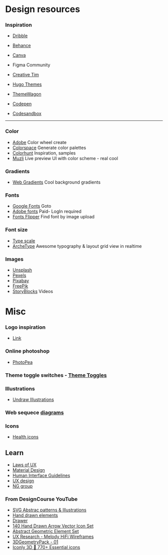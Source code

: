 # Design resources


### Inspiration
- [Dribble](https://dribbble.com/)
- [Behance](https://www.behance.net/)
- [Canva](https://www.canva.com/)
- Figma Community
- [Creative Tim](https://www.creative-tim.com/)
- [Hugo Themes](https://themes.gohugo.io/tags/blog/)

- [ThemeWagon](https://themewagon.com)
- [Codepen](https://codepen.io)
- [Codesandbox](https://codesandbox.com)

---

### Color
- [Adobe](https://color.adobe.com) Color wheel create 
- [Colorspace](https://mycolor.space) Generate color palettes
- [Colorhunt](https://colorhunt.co/) Inspiration, samples
- [Muzli](https://colors.muz.li/) Live preview UI with color scheme - real cool


### Gradients
- [Web Gradients](https://webgradients.com/) Cool background gradients

### Fonts
- [Google Fonts](https://fonts.google.com/) Goto 
- [Adobe fonts](https://fonts.adobe.com/) Paid- LogIn required
- [Fonts Flipper](https://fontflipper.com/upload/) Find font by image upload

### Font size
- [Type scale](https://type-scale.com/)
- [ArcheType](https://archetypeapp.com/) Awesome typography & layout grid view in realtime


### Images
- [Unsplash](https://unsplash.com/)
- [Pexels](https://www.pexels.com/)
- [Pixabay](https://pixabay.com/)
- [FreePik](https://www.freepik.com/)
- [StoryBlocks](https://www.storyblocks.com/) Videos

# Misc


### Logo inspiration
- [Link](https://www.logggos.club/browse)

### Online photoshop
- [PhotoPea](https://www.photopea.com/)

### Theme toggle switches - [Theme Toggles](https://toggles.dev/)

### Illustrations
- [Undraw Illustrations](https://undraw.co/illustrations)


### Web sequece [diagrams](https://www.websequencediagrams.com/)

### Icons
- [Health icons](https://healthicons.org/)


## Learn
- [Laws of UX](https://lawsofux.com/en/)
- [Material Design](https://material.io/)
- [Human Interface Guidelines](https://developer.apple.com/design/human-interface-guidelines/guidelines/overview/)
- [UX design](https://uxdesign.cc/)
- [NG group](https://www.nngroup.com/)


### From DesignCourse YouTube
- [SVG Abstrac patterns & Illustrations](www.figma.com%2Fcommunity%2Ffile%2F860753592237372239&v=Q8A2E8CnYH4)
- [Hand drawn elements](www.figma.com%2Fcommunity%2Ffile%2F1084863816465418630&v=Q8A2E8CnYH4)
- [Drawer](https://https://www.figma.com/community/file/1095621413049038492)
- [140 Hand Drawn Arrow Vector Icon Set](https://www.figma.com/community/file/1080107605244615226)
- [Abstract Geometric Element Set](https://www.figma.com/community/file/1087997091938791991)
- [UX Research - Melody HiFi Wireframes](https://www.figma.com/community/file/1092178609821174137)
- [3DGeometryPack - 01](https://www.figma.com/community/file/1088206555564423933)
- [Iconly 3D 🚀 770+ Essential icons](https://www.figma.com/community/file/1081592318765093405)
